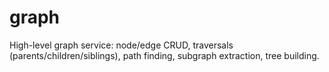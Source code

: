 # graph

High-level graph service: node/edge CRUD, traversals (parents/children/siblings), path finding, subgraph extraction, tree building.

